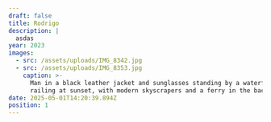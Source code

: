 ```yaml
---
draft: false
title: Rodrigo
description: |
  asdas
year: 2023
images:
  - src: /assets/uploads/IMG_8342.jpg
  - src: /assets/uploads/IMG_8353.jpg
    caption: >-
      Man in a black leather jacket and sunglasses standing by a waterfront
      railing at sunset, with modern skyscrapers and a ferry in the background
date: 2025-05-01T14:20:39.894Z
position: 1
---
```


